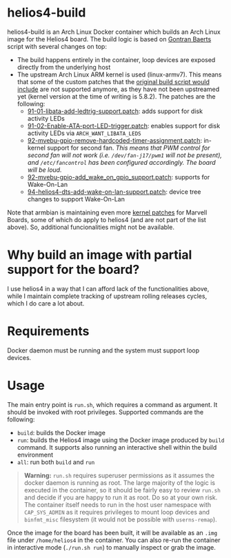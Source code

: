 # helios4-build

helios4-build is an Arch Linux Docker container which builds an Arch Linux image
for the Helios4 board. The build logic is based on [Gontran Baerts](https://github.com/gbcreation/alarm-helios4-image-builder) script with several changes on top:

* The build happens entirely in the container, loop devices are exposed directly from the underlying host
* The upstream Arch Linux ARM kernel is used (linux-armv7). This means that some of
the custom patches that the [original build script would include](https://github.com/gbcreation/alarm-helios4-image-builder)
are not supported anymore, as they have not been upstreamed yet (kernel version at the
time of writing is 5.8.2). The patches are the following:
  * [91-01-libata-add-ledtrig-support.patch](https://github.com/armbian/build/blob/main/patch/kernel/archive/mvebu-6.1/91-01-libata-add-ledtrig-support.patch): adds support for disk activity LEDs
  * [91-02-Enable-ATA-port-LED-trigger.patch](https://github.com/armbian/build/blob/main/patch/kernel/archive/mvebu-6.6/91-02-Enable-ATA-port-LED-trigger.patch): enables support for disk activity LEDs via `ARCH_WANT_LIBATA_LEDS`
  * [92-mvebu-gpio-remove-hardcoded-timer-assignment.patch](https://github.com/armbian/build/blob/main/patch/kernel/archive/mvebu-6.6/92-mvebu-gpio-remove-hardcoded-timer-assignment.patch): in-kernel support for second fan. *This means that PWM control for second fan will not work (i.e. `/dev/fan-j17/pwm1` will not be present), and `/etc/fancontrol` has been configured accordingly. The board will be loud.*
  * [92-mvebu-gpio-add_wake_on_gpio_support.patch](https://github.com/armbian/build/blob/main/patch/kernel/archive/mvebu-6.6/92-mvebu-gpio-add_wake_on_gpio_support.patch): supports for Wake-On-Lan
  * [94-helios4-dts-add-wake-on-lan-support.patch](https://github.com/armbian/build/blob/main/patch/kernel/archive/mvebu-6.1/94-helios4-dts-add-wake-on-lan-support.patch): device tree changes to support Wake-On-Lan

Note that armbian is maintaining even more [kernel patches](https://github.com/armbian/build/tree/master/patch/kernel/mvebu-current) for Marvell Boards, some of which do apply to helios4 (and are not part of the list above). So, additional funcionalities might not be available.

# Why build an image with partial support for the board?
I use helios4 in a way that I can afford lack of the functionalities above, while I maintain complete tracking of upstream rolling releases cycles, which I do care a lot about.

# Requirements
Docker daemon must be running and the system must support loop devices.

# Usage
The main entry point is `run.sh`, which requires a command as argument. It should be invoked with root privileges. 
Supported commands are the following:

* `build`: builds the Docker image
* `run`: builds the Helios4 image using the Docker image produced
by `build` command. It supports also running an interactive shell
within the build environment
* `all`: run both `build` and `run`


> **Warning:** `run.sh` requires superuser permissions as it assumes the docker 
daemon is running as root. The large majority of the logic is executed in the container,
so it should be fairly easy to review `run.sh` and decide if you are happy to run it as
root. Do so at your own risk. The container itself needs to run in the host user namespace 
with `CAP_SYS_ADMIN` as it requires privileges to mount loop devices and `binfmt_misc` filesystem 
(it would not be possible with `userns-remap`). 

Once the image for the board has been built, it will be available as an `.img` file under
`/home/helios4` in the container. You can also re-run the container in 
interactive mode (`./run.sh run`) to manually inspect or grab the image.
